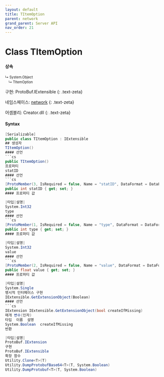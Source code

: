 ```yaml
---
layout: default
title: TItemOption
parent: network
grand_parent: Server API
nav_order: 21
---
```


# Class TItemOption

#### 상속
<div class="code-example" markdown="1" style = "font-size:0.8em;">
↳ System.Object<br/>
　↳ TItemOption
</div>

구현: ProtoBuf.IExtensible
{: .text-zeta}

네임스페이스: [network](../)
{: .text-zeta}

어셈블리: Creator.dll
{: .text-zeta}

#### Syntax
```cs
[Serializable]
public class TItemOption : IExtensible
## 생성자
TItemOption()
#### 선언
```cs
public TItemOption()
프로퍼티
statID
#### 선언
```cs
[ProtoMember(3, IsRequired = false, Name = "statID", DataFormat = DataFormat.TwosComplement)]
public int statID { get; set; }
#### 프로퍼티 값

|타입|설명|
System.Int32	
type
#### 선언
```cs
[ProtoMember(1, IsRequired = false, Name = "type", DataFormat = DataFormat.TwosComplement)]
public int type { get; set; }
#### 프로퍼티 값

|타입|설명|
System.Int32	
value
#### 선언
```cs
[ProtoMember(2, IsRequired = false, Name = "value", DataFormat = DataFormat.FixedSize)]
public float value { get; set; }
#### 프로퍼티 값

|타입|설명|
System.Single	
명시적 인터페이스 구현
IExtensible.GetExtensionObject(Boolean)
#### 선언
```cs
IExtension IExtensible.GetExtensionObject(bool createIfMissing)
매개 변수(인자)
타입	이름	설명
System.Boolean	createIfMissing	
반환

|타입|설명|
ProtoBuf.IExtension	
구현
ProtoBuf.IExtensible
확장 함수
Utility.Clone<T>(T)
Utility.DumpProtobufBase64<T>(T, System.Boolean)
Utility.DumpProtobuf<T>(T, System.Boolean)
